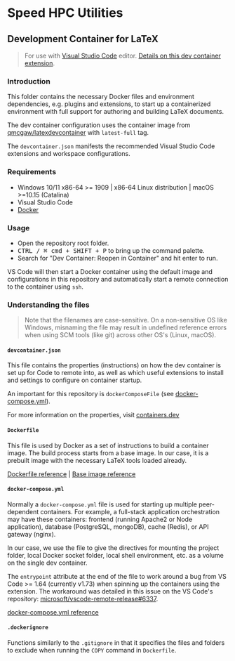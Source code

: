 # Speed HPC Utilities

## Development Container for LaTeX

> For use with [Visual Studio Code](https://code.visualstudio.com/) editor. [Details on this dev container extension](https://code.visualstudio.com/docs/devcontainers/containers).

### Introduction

This folder contains the necessary Docker files and environment dependencies, e.g. plugins and extensions, to start up a containerized environment with full support for authoring and building LaTeX documents.

The dev container configuration uses the container image from [qmcgaw/latexdevcontainer](https://hub.docker.com/r/qmcgaw/latexdevcontainer/) with `latest-full` tag.

The `devcontainer.json` manifests the recommended Visual Studio Code extensions and workspace configurations.

### Requirements

- Windows 10/11 x86-64 >= 1909 | x86-64 Linux distribution | macOS >=10.15 (Catalina)
- Visual Studio Code
- [Docker](https://docs.docker.com/get-docker/)

### Usage

- Open the repository root folder.
- <kbd>CTRL / ⌘ cmd + SHIFT + P</kbd> to bring up the command palette.
- Search for "Dev Container: Reopen in Container" and hit enter to run.

VS Code will then start a Docker container using the default image and configurations in this repository and automatically start a remote connection to the container using `ssh`.

### Understanding the files

> Note that the filenames are case-sensitive. On a non-sensitive OS like Windows, misnaming the file may result in undefined reference errors when using SCM tools (like git) across other OS's (Linux, macOS).

#### `devcontainer.json`

This file contains the properties (instructions) on how the dev container is set up for Code to remote into, as well as which useful extensions to install and settings to configure on container startup.

An important for this repository is `dockerComposeFile` (see [docker-compose.yml](#docker-composeyml)).

For more information on the properties, visit [containers.dev](https://containers.dev/implementors/json_reference/)

#### `Dockerfile`

This file is used by Docker as a set of instructions to build a container image. The build process starts from a base image. In our case, it is a prebuilt image with the necessary LaTeX tools loaded already.

[Dockerfile reference](https://docs.docker.com/engine/reference/builder/)
 | [Base image reference](https://hub.docker.com/r/qmcgaw/latexdevcontainer)

#### `docker-compose.yml`

Normally a `docker-compose.yml` file is used for starting up multiple peer-dependent containers. For example, a full-stack application orchestration may have these containers: frontend (running Apache2 or Node application), database (PostgreSQL, mongoDB), cache (Redis), or API gateway (nginx).

In our case, we use the file to give the directives for mounting the project folder, local Docker socket folder, local shell environment, etc. as a volume on the single dev container.

The `entrypoint` attribute at the end of the file to work around a bug from VS Code >= 1.64 (currently v1.73) when spinning up the containers using the extension. The workaround was detailed in this issue on the VS Code's repository: [microsoft/vscode-remote-release#6337](https://github.com/microsoft/vscode-remote-release/issues/6337).

[docker-compose.yml reference](https://docs.docker.com/compose/compose-file/)

#### `.dockerignore`

Functions similarly to the `.gitignore` in that it specifies the files and folders to exclude when running the `COPY` command in `Dockerfile`.
